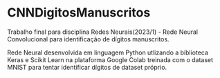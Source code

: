 # CNNDigitosManuscritos
Trabalho final para disciplina Redes Neurais(2023/1) - Rede Neural Convolucional para identificação de dígitos manuscritos. 


Rede Neural desenvolvida em linguagem Python utlizando a biblioteca Keras e Scikit Learn na plataforma Google Colab treinada com o dataset MNIST para tentar identificar dígitos de dataset próprio.
